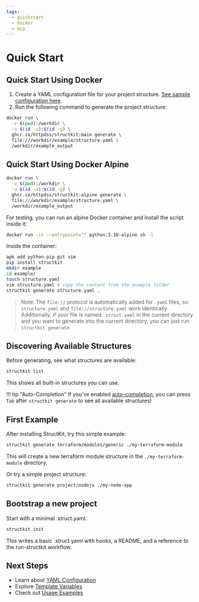 ```yaml
---
tags:
  - quickstart
  - docker
  - mcp
---
```


# Quick Start

## Quick Start Using Docker

1. Create a YAML configuration file for your project structure. [See sample configuration here](https://github.com/httpdss/structkit/blob/main/example/structure.yaml).
2. Run the following command to generate the project structure:

```sh
docker run \
  -v $(pwd):/workdir \
  -u $(id -u):$(id -g) \
  ghcr.io/httpdss/structkit:main generate \
  file:///workdir/example/structure.yaml \
  /workdir/example_output
```

## Quick Start Using Docker Alpine

```sh
docker run \
  -v $(pwd):/workdir \
  -u $(id -u):$(id -g) \
  ghcr.io/httpdss/structkit:alpine generate \
  file:///workdir/example/structure.yaml \
  /workdir/example_output
```

For testing, you can run an alpine Docker container and install the script inside it:

```sh
docker run -it --entrypoint="" python:3.10-alpine sh -l
```

Inside the container:

```sh
apk add python-pip git vim
pip install structkit
mkdir example
cd example/
touch structure.yaml
vim structure.yaml # copy the content from the example folder
structkit generate structure.yaml .
```

> Note: The `file://` protocol is automatically added for `.yaml` files, so `structure.yaml` and `file://structure.yaml` work identically. Additionally, if your file is named `.struct.yaml` in the current directory and you want to generate into the current directory, you can just run `structkit generate`.

## Discovering Available Structures

Before generating, see what structures are available:

```sh
structkit list
```

This shows all built-in structures you can use.

!!! tip "Auto-Completion"
    If you've enabled [auto-completion](completion.md), you can press `Tab` after `structkit generate` to see all available structures!

## First Example

After installing StructKit, try this simple example:

```sh
structkit generate terraform/modules/generic ./my-terraform-module
```

This will create a new terraform module structure in the `./my-terraform-module` directory.

Or try a simple project structure:

```sh
structkit generate project/nodejs ./my-node-app
```

## Bootstrap a new project

Start with a minimal .struct.yaml:

```sh
structkit init
```

This writes a basic .struct.yaml with hooks, a README, and a reference to the run-structkit workflow.

## Next Steps

- Learn about [YAML Configuration](configuration.md)
- Explore [Template Variables](template-variables.md)
- Check out [Usage Examples](usage.md)
